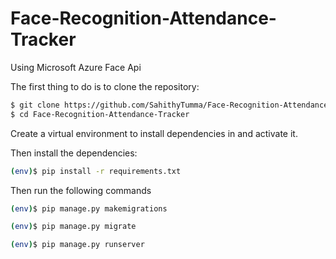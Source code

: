 # Face-Recognition-Attendance-Tracker
Using Microsoft Azure Face Api


The first thing to do is to clone the repository:

```sh
$ git clone https://github.com/SahithyTumma/Face-Recognition-Attendance-Tracker.git
$ cd Face-Recognition-Attendance-Tracker
```

Create a virtual environment to install dependencies in and activate it.

Then install the dependencies:

```sh
(env)$ pip install -r requirements.txt
```

Then run the following commands

```sh
(env)$ pip manage.py makemigrations
```

```sh
(env)$ pip manage.py migrate
```

```sh
(env)$ pip manage.py runserver
```
